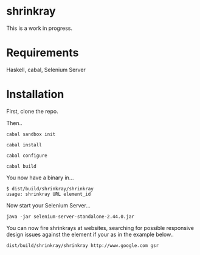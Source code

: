 shrinkray
=========

This is a work in progress.

# Requirements

Haskell, cabal, Selenium Server

# Installation

First, clone the repo.

Then..

```
cabal sandbox init

cabal install

cabal configure

cabal build
```

You now have a binary in...

```
$ dist/build/shrinkray/shrinkray
usage: shrinkray URL element_id
```

Now start your Selenium Server...

``` 
java -jar selenium-server-standalone-2.44.0.jar
```

You can now fire shrinkrays at websites, searching for possible responsive design issues against the element if your as in the example below..

```
dist/build/shrinkray/shrinkray http://www.google.com gsr
```
